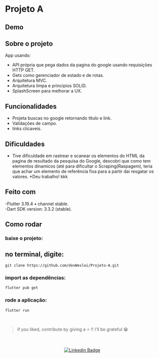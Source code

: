 # Projeto A    

## Demo    


## Sobre o projeto    
App usando:   
- API própria que pega dados da pagina do google usando requisições HTTP GET.     
- Getx como gerenciador de estado e de rotas.   
- Arquitetura MVC.    
- Arquitetura limpa e principios SOLID.  
- SplashScreen para melhorar a UX.
   

## Funcionalidades       
- Projeta buscas no google retornando título e link.       
- Validações de campo.   
- links clicaveis.     

## Dificuldades       
- Tive dificuldade em rastrear e scanear os elementos do HTML da pagina de resultado da pesquisa do Google, descobri que como tem elementos dinamicos (até para dificultar o Scraping(Raspagem), teria que achar um elemento de referência fixa para a partir dai resgatar os valores. *Deu trabalho! kkk     

## Feito com      
-Flutter 3.19.4 • channel stable.   
-Dart SDK version: 3.3.2 (stable).     

## Como rodar    
### baixe o projeto:   
## no terminal, digite:   
`git clone https://github.com/devWeslei/Projeto-A.git`   

### import as dependências:   
`flutter pub get`    

### rode a aplicação:
`flutter run`   

</br>

>if you liked, contribute by giving a ⭐ !! I'll be grateful 😁      

</br>   
<div align="center">   
  
   [![Linkedin Badge](https://img.shields.io/badge/-weslei%20tiago-292929?style=flat-square&logo=Linkedin&logoColor=white&link=https://www.linkedin.com/in/weslei-tiago-53b47a208/)](https://www.linkedin.com/in/weslei-tiago-53b47a208/)   
  
   </div>
